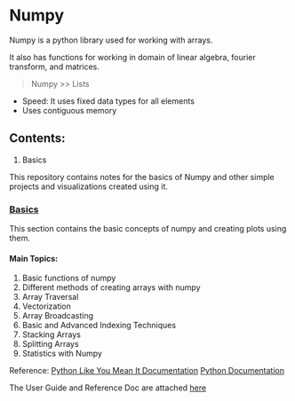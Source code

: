 # Numpy

Numpy is a python library used for working with arrays.

It also has functions for working in domain of linear algebra, fourier transform, and matrices.

> <aside>
> Numpy >> Lists

- Speed: It uses fixed data types for all elements
- Uses contiguous memory
</aside>

## Contents:

1. Basics

This repository contains notes for the basics of Numpy and other simple projects and visualizations created using it.

### [Basics](Py_Numpy/Basics/)

This section contains the basic concepts of numpy and creating plots using them.

#### Main Topics:

1. Basic functions of numpy
2. Different methods of creating arrays with numpy
3. Array Traversal
4. Vectorization
5. Array Broadcasting
6. Basic and Advanced Indexing Techniques
7. Stacking Arrays
8. Splitting Arrays
9. Statistics with Numpy

Reference:
[Python Like You Mean It Documentation](https://www.pythonlikeyoumeanit.com/)
[Python Documentation](https://numpy.org/doc/)

The User Guide and Reference Doc are attached [here](Py_Numpy/Basics/)
